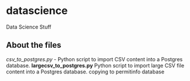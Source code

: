 # datascience
Data Science Stuff

## About the files

*csv_to_postgres.py* - Python script to import CSV content into a Postgres database.
**largecsv_to_postgres.py** Python script to import large CSV file content into a Postgres database.
copying to permitinfo database
